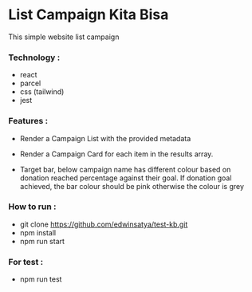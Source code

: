 # List Campaign Kita Bisa

This simple website list campaign

### Technology :

- react
- parcel
- css (tailwind)
- jest

### Features :

- Render a Campaign List with the provided metadata

- Render a Campaign Card for each item in the results array.
- Target bar, below campaign name has different colour based on donation reached percentage against their goal. If donation goal achieved, the bar colour should be pink otherwise the colour is grey

### How to run :

- git clone https://github.com/edwinsatya/test-kb.git
- npm install
- npm run start

### For test :

- npm run test
